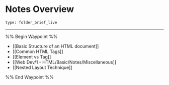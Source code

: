 # Notes Overview
 
```ccard
type: folder_brief_live
```
 
---

%% Begin Waypoint %%
- [[Basic Structure of an HTML document]]
- [[Common HTML Tags]]
- [[Element vs Tag]]
- [[Web Dev/1 - HTML/Basic/Notes/Miscellaneous]]
- [[Nested Layout Technique]]

%% End Waypoint %%